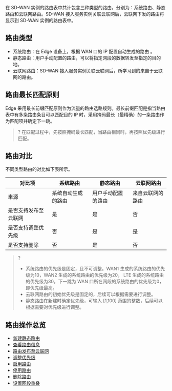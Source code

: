在 SD-WAN 实例的路由表中共计包含三种类型的路由，分别为：系统路由、静态路由和云联网路由。SD-WAN 接入服务实例关联云联网后，云联网下发的路由将显示到 SD-WAN 实例的路由表中。

## 路由类型
- 系统路由：在 Edge 设备上，根据 WAN 口的 IP 配置自动生成的路由 。
- 静态路由：用户手动配置的路由，可以将指定网段的数据转发至指定的目的地。
- 云联网路由：SD-WAN 接入服务实例关联云联网后，所学习到的来自于云联网的路由。

## 路由最长匹配原则
Edge 采用最长前缀匹配原则作为流量的路由选路规则。最长前缀匹配是指当路由表中有多条路由条目可以匹配目的 IP 时，采用掩码最长（最精确）的一条路由作为匹配项并确定下一跳。
>? 在匹配过程中，先按照掩码最长匹配，当路由相同时，再按照优先级进行匹配。
>

## 路由对比
不同类型路由的对比如下表所示。

| 对比项 | 系统路由 | 静态路由 |云联网路由 |
|---------|---------|---------|---------|
| 来源 | 系统自动生成的路由 | 用户手动配置的路由 |来自云联网的路由  |
| 是否支持发布至云联网 | 是 | 是 |否 |
| 是否支持调整优先级 | 否 | 是 |是|
| 是否支持删除 | 否 | 是 |否 |

>?
>- 系统路由的优先级是固定，且不可调整。WAN1 生成的系统路由的优先级为10，WAN2 生成的系统路由的优先级为20， LTE 生成的系统路由的优先级为30。下一跳为 WAN 口所在网段的系统路由的优先级为0，即优先级最高。
>- 云联网路由的初始优先级是固定的，后续可以根据需要进行调整。
>- 静态路由在新建时确定优先级，可输入 [1,100] 范围的整数，后续可以根据需要对优先级进行调整。

## 路由操作总览
- [新建静态路由](https://cloud.tencent.com/document/product/1277/60797)
- [查看路由信息](https://cloud.tencent.com/document/product/1277/60798)
- [路由发布至云联网](https://cloud.tencent.com/document/product/1277/60799)
- [调整优先级](https://cloud.tencent.com/document/product/1277/60800)
- [启用路由](https://cloud.tencent.com/document/product/1277/60801)
- [停用路由](https://cloud.tencent.com/document/product/1277/60802)
- [删除路由](https://cloud.tencent.com/document/product/1277/60803)
- [设置网段重叠](https://cloud.tencent.com/document/product/1277/60804)


